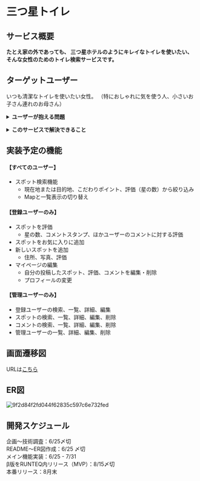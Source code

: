 # 三つ星トイレ

## サービス概要
**たとえ家の外であっても、
三つ星ホテルのようにキレイなトイレを使いたい、
そんな女性のためのトイレ検索サービスです。**

## ターゲットユーザー
いつも清潔なトイレを使いたい女性。
（特におしゃれに気を使う人、小さいお子さん連れのお母さん）

**<details><summary>ユーザーが抱える問題</summary>**
    
    デパートや駅のトイレに入って、こんな経験をしたことはありませんか？
    
    **「せっかくおしゃれしてきたのに、トイレが汚れていた…」**
    **「あわててトイレに入ったら、見たくないものを見てしまった…」**
    
    また、小さなお子さんを持つお母さんには、このような経験もあるかもしれません。
    
    **「ベビーキープがなくて、ゆっくりトイレにもいけない…」**
    **「子どものオムツを替えたいのに、場所が見当たらない！」**
    
    三つ星トイレでは、
    そんな家の外でのトイレ事情に悩むすべての女性のために、<br>
    日本全国の**まるで三つ星ホテルのようにいたれりつくせり…**、なトイレを取り揃えました。

</details>
    
**<details><summary>このサービスで解決できること</summary>**
    
    「三つ星トイレ」には、三つの評価基準があります。
    
    ```
    【三ツ星トイレの評価基準】
    
    ・　丈の長い洋服でも安心して入れるくらい清潔であること
    ・　ゆっくり身だしなみが整えられること
    ・　子育て中の女性にうれしい機能が充実していること
    ```
    
    現在地や目的地周辺にある、
    評価の高い、また、あなたのゆずれないポイント（パウダールームが広い、おむつ替え台があるなど）から、
    清潔なトイレを検索することができます。
</details>

## 実装予定の機能
#### 【すべてのユーザー】
- スポット検索機能
    - 現在地または目的地、こだわりポイント、評価（星の数）から絞り込み
    - Mapと一覧表示の切り替え

#### 【登録ユーザーのみ】
- スポットを評価
    - 星の数、コメントスタンプ、ほかユーザーのコメントに対する評価
- スポットをお気に入りに追加
- 新しいスポットを追加
    - 住所、写真、評価
- マイページの編集
    - 自分の投稿したスポット、評価、コメントを編集・削除
    - プロフィールの変更

#### 【管理ユーザーのみ】
- 登録ユーザーの検索、一覧、詳細、編集
- スポットの検索、一覧、詳細、編集、削除
- コメントの検索、一覧、詳細、編集、削除
- 管理ユーザーの一覧、詳細、編集、削除

## 画面遷移図
URLは[こちら](https://www.figma.com/file/xYW06Nc9itu7CjivC8X40y/%E4%B8%89%E3%81%A4%E6%98%9F%E3%83%88%E3%82%A4%E3%83%AC?node-id=0%3A1)

## ER図
![9f2d84f2fd044f62835c597c6e732fed](https://user-images.githubusercontent.com/93573830/175477351-1fdb95b8-3694-49da-a29b-330dc7bcf694.png)

## 開発スケジュール
企画〜技術調査：6/25〆切<br>
README〜ER図作成：6/25 〆切<br>
メイン機能実装：6/25 - 7/31<br>
β版をRUNTEQ内リリース（MVP）：8/15〆切<br>
本番リリース：8月末<br>
